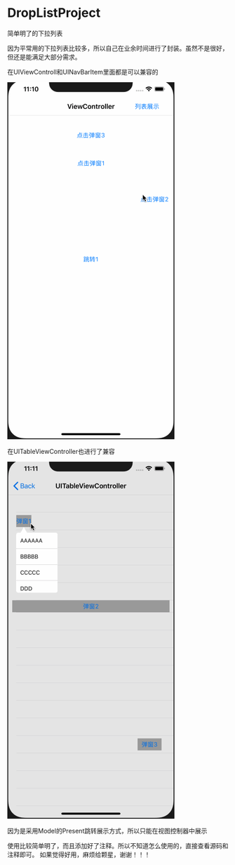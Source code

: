 # DropListProject
简单明了的下拉列表

因为平常用的下拉列表比较多，所以自己在业余时间进行了封装。虽然不是很好，但还是能满足大部分需求。

在UIViewControll和UINavBarItem里面都是可以兼容的

![image](https://github.com/zfy199466/DropListProject/blob/master/images/Untitled.gif)


在UITableViewController也进行了兼容

![image](https://github.com/zfy199466/DropListProject/blob/master/images/Untitled1.gif)

因为是采用Model的Present跳转展示方式，所以只能在视图控制器中展示

使用比较简单明了，而且添加好了注释。所以不知道怎么使用的，直接查看源码和注释即可。
如果觉得好用，麻烦给颗星，谢谢！！！

